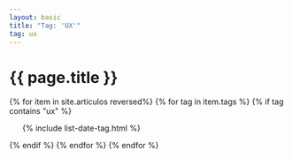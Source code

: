 ```yaml
---
layout: basic
title: "Tag: 'UX'"
tag: ux
---
```


<h1>{{ page.title }}</h1>

{% for item in site.articulos reversed%}
{% for tag in item.tags %}
{% if tag contains "ux" %}
<ul>
    {% include list-date-tag.html %}
</ul>
{% endif %}
{% endfor %}
{% endfor %}